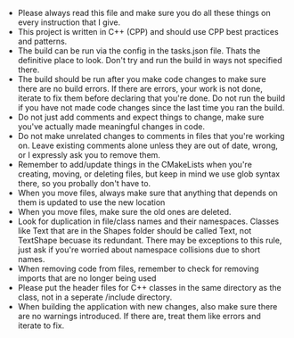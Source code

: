 

* Please always read this file and make sure you do all these things on every instruction that I give.
* This project is written in C++ (CPP) and should use CPP best practices and patterns. 
* The build can be run via the config in the tasks.json file. Thats the definitive place to look. Don't try and run the build in ways not specified there.
* The build should be run after you make code changes to make sure there are no build errors. If there are errors, your work is not done, iterate to fix them before declaring that you're done. Do not run the build if you have not made code changes since the last time you ran the build.
* Do not just add comments and expect things to change, make sure you've actually made meaningful changes in code.
* Do not make unrelated changes to comments in files that you're working on. Leave existing comments alone unless they are out of date, wrong, or I expressly ask you to remove them.
* Remember to add/update things in the CMakeLists when you're creating, moving, or deleting files, but keep in mind we use glob syntax there, so you probally don't have to.
* When you move files, always make sure that anything that depends on them is updated to use the new location
* When you move files, make sure the old ones are deleted.
* Look for duplication in file/class names and their namespaces. Classes like Text that are in the Shapes folder should be called Text, not TextShape becuase its redundant. There may be exceptions to this rule, just ask if you're worried about namespace collisions due to short names.
* When removing code from files, remember to check for removing imports that are no longer being used
* Please put the header files for C++ classes in the same directory as the class, not in a seperate /include directory.
* When building the application with new changes, also make sure there are no warnings introduced. If there are, treat them like errors and iterate to fix.